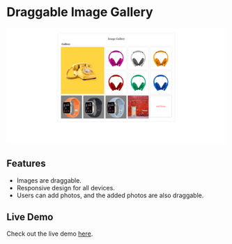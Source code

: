 # Draggable Image Gallery

![Alt Text](src/assets/image-gallery.png)


## Features
- Images are draggable.
- Responsive design for all devices.
- Users can add photos, and the added photos are also draggable.

## Live Demo

Check out the live demo [here](https://draggableimagegallery.netlify.app/).

